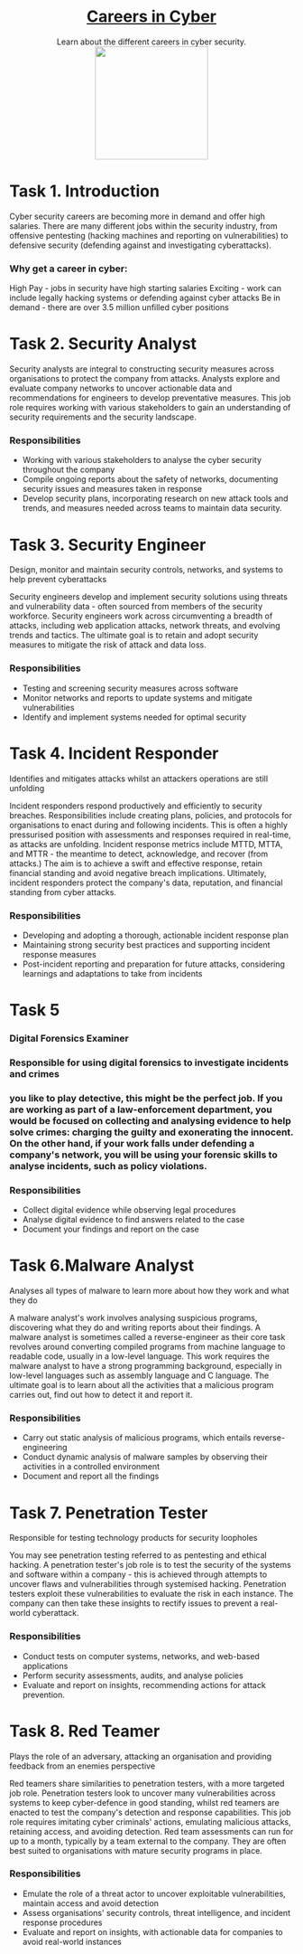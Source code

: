 # <div align="center">[Careers in Cyber](https://tryhackme.com/r/room/careersincyber)</div>
<div align="center">Learn about the different careers in cyber security.
</div>

<div align="center">
  <img src="https://github.com/user-attachments/assets/fe474298-e068-4485-81f3-47d8117eafab" height="200px"></img>
</div>

# Task 1. Introduction

Cyber security careers are becoming more in demand and offer high salaries. There are many different jobs within the security industry, from offensive pentesting (hacking machines and reporting on vulnerabilities) to defensive security (defending against and investigating cyberattacks).

### Why get a career in cyber:

High Pay - jobs in security have high starting salaries
Exciting - work can include legally hacking systems or defending against cyber attacks
Be in demand - there are over 3.5 million unfilled cyber positions

# Task 2. Security Analyst

Security analysts are integral to constructing security measures across organisations to protect the company from attacks. Analysts explore and evaluate company networks to uncover actionable data and recommendations for engineers to develop preventative measures. This job role requires working with various stakeholders to gain an understanding of security requirements and the security landscape.

### Responsibilities
*  Working with various stakeholders to analyse the cyber security throughout the company
*  Compile ongoing reports about the safety of networks, documenting security issues and measures taken in response
*  Develop security plans, incorporating research on new attack tools and trends, and measures needed across teams to maintain data security.

# Task 3. Security Engineer

Design, monitor and maintain security controls, networks, and systems to help prevent cyberattacks

Security engineers develop and implement security solutions using threats and vulnerability data - often sourced from members of the security workforce. Security engineers work across circumventing a breadth of attacks, including web application attacks, network threats, and evolving trends and tactics. The ultimate goal is to retain and adopt security measures to mitigate the risk of attack and data loss.

### Responsibilities
*  Testing and screening security measures across software
*  Monitor networks and reports to update systems and mitigate vulnerabilities
*  Identify and implement systems needed for optimal security



# Task 4. Incident Responder
Identifies and mitigates attacks whilst an attackers operations are still unfolding

Incident responders respond productively and efficiently to security breaches. Responsibilities include creating plans, policies, and protocols for organisations to enact during and following incidents. This is often a highly pressurised position with assessments and responses required in real-time, as attacks are unfolding. Incident response metrics include MTTD, MTTA, and MTTR - the meantime to detect, acknowledge, and recover (from attacks.) The aim is to achieve a swift and effective response, retain financial standing and avoid negative breach implications. Ultimately, incident responders protect the company's data, reputation, and financial standing from cyber attacks.

### Responsibilities
*  Developing and adopting a thorough, actionable incident response plan
*  Maintaining strong security best practices and supporting incident response measures
*  Post-incident reporting and preparation for future attacks, considering learnings and adaptations to take from incidents

# Task 5
### Digital Forensics Examiner

### Responsible for using digital forensics to investigate incidents and crimes

###  you like to play detective, this might be the perfect job. If you are working as part of a law-enforcement department, you would be focused on collecting and analysing evidence to help solve crimes: charging the guilty and exonerating the innocent. On the other hand, if your work falls under defending a company's network, you will be using your forensic skills to analyse incidents, such as policy violations.

### Responsibilities
*  Collect digital evidence while observing legal procedures
*  Analyse digital evidence to find answers related to the case
*  Document your findings and report on the case
# Task 6.Malware Analyst

Analyses all types of malware to learn more about how they work and what they do

A malware analyst's work involves analysing suspicious programs, discovering what they do and writing reports about their findings. A malware analyst is sometimes called a reverse-engineer as their core task revolves around converting compiled programs from machine language to readable code, usually in a low-level language. This work requires the malware analyst to have a strong programming background, especially in low-level languages such as assembly language and C language. The ultimate goal is to learn about all the activities that a malicious program carries out, find out how to detect it and report it.

### Responsibilities
* Carry out static analysis of malicious programs, which entails reverse-engineering
* Conduct dynamic analysis of malware samples by observing their activities in a controlled environment
* Document and report all the findings

# Task 7. Penetration Tester

Responsible for testing technology products for security loopholes

You may see penetration testing referred to as pentesting and ethical hacking. A penetration tester's job role is to test the security of the systems and software within a company - this is achieved through attempts to uncover flaws and vulnerabilities through systemised hacking. Penetration testers exploit these vulnerabilities to evaluate the risk in each instance. The company can then take these insights to rectify issues to prevent a real-world cyberattack.

### Responsibilities
* Conduct tests on computer systems, networks, and web-based applications
* Perform security assessments, audits, and analyse policies
* Evaluate and report on insights, recommending actions for attack prevention.

# Task 8. Red Teamer

Plays the role of an adversary, attacking an organisation and providing feedback from an enemies perspective

Red teamers share similarities to penetration testers, with a more targeted job role. Penetration testers look to uncover many vulnerabilities across systems to keep cyber-defence in good standing, whilst red teamers are enacted to test the company's detection and response capabilities. This job role requires imitating cyber criminals' actions, emulating malicious attacks, retaining access, and avoiding detection. Red team assessments can run for up to a month, typically by a team external to the company. They are often best suited to organisations with mature security programs in place.

### Responsibilities
* Emulate the role of a threat actor to uncover exploitable vulnerabilities, maintain access and avoid detection
* Assess organisations' security controls, threat intelligence, and incident response procedures
* Evaluate and report on insights, with actionable data for companies to avoid real-world instances
